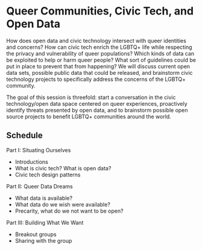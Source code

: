 # Queer Communities, Civic Tech, and Open Data 
How does open data and civic technology intersect with queer identities and concerns? How can civic tech enrich the LGBTQ+ life while respecting the privacy and vulnerability of queer populations? Which kinds of data can be exploited to help or harm queer people? What sort of guidelines could be put in place to prevent that from happening? We will discuss current open data sets, possible public data that could be released, and brainstorm civic technology projects to specifically address the concerns of the LGBTQ+ community. 

The goal of this session is threefold: start a conversation in the civic technology/open data space centered on queer experiences, proactively identify threats presented by open data, and to brainstorm possible open source projects to benefit LGBTQ+ communities around the world. 

## Schedule
Part I: Situating Ourselves
- Introductions
- What is civic tech? What is open data?
- Civic tech design patterns 

Part II: Queer Data Dreams
- What data is available?
- What data do we wish were available?
- Precarity, what do we not want to be open?

Part III: Building What We Want 
- Breakout groups
- Sharing with the group
